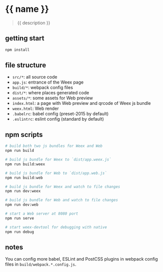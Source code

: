 # {{ name }}

> {{ description }}

## getting start

```bash
npm install
```

## file structure

* `src/*`: all source code
* `app.js`: entrance of the Weex page
* `build/*`: webpack config files
* `dist/*`: where places generated code
* `assets/*`: some assets for Web preview
* `index.html`: a page with Web preview and qrcode of Weex js bundle
* `weex.html`: Web render
* `.babelrc`: babel config (preset-2015 by default)
* `.eslintrc`: eslint config (standard by default)

## npm scripts

```bash
# build both two js bundles for Weex and Web
npm run build

# build js bundle for Weex to `dist/app.weex.js`
npm run build:weex

# build js bundle for Web to `dist/app.web.js`
npm run build:web

# build js bundle for Weex and watch to file changes
npm run dev:weex

# build js bundle for Web and watch to file changes
npm run dev:web

# start a Web server at 8080 port
npm run serve

# start weex-devtool for debugging with native
npm run debug
```

## notes

You can config more babel, ESLint and PostCSS plugins in webpack config files in `build/webpack.*.config.js`.
